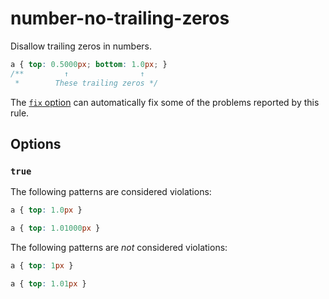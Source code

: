 # number-no-trailing-zeros

Disallow trailing zeros in numbers.

<!-- prettier-ignore -->
```css
a { top: 0.5000px; bottom: 1.0px; }
/**         ↑                ↑
 *        These trailing zeros */
```

The [`fix` option](https://github.com/stylelint/stylelint/tree/13.13.1/docs/user-guide/usage/options.md#fix) can automatically fix some of the problems reported by this rule.

## Options

### `true`

The following patterns are considered violations:

<!-- prettier-ignore -->
```css
a { top: 1.0px }
```

<!-- prettier-ignore -->
```css
a { top: 1.01000px }
```

The following patterns are _not_ considered violations:

<!-- prettier-ignore -->
```css
a { top: 1px }
```

<!-- prettier-ignore -->
```css
a { top: 1.01px }
```
